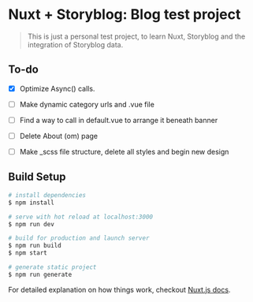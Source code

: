 # Nuxt + Storyblog: Blog test project

> This is just a personal test project, to learn Nuxt, Storyblog and the integration of Storyblog data.

## To-do
- [x] Optimize Async() calls.
- [ ] Make dynamic category urls and .vue file
- [ ] Find a way to call <TheHeader /> in default.vue to arrange it beneath banner
- [ ] Delete About (om) page 
- [ ] Make _scss file structure, delete all styles and begin new design


## Build Setup

``` bash
# install dependencies
$ npm install

# serve with hot reload at localhost:3000
$ npm run dev

# build for production and launch server
$ npm run build
$ npm start

# generate static project
$ npm run generate
```

For detailed explanation on how things work, checkout [Nuxt.js docs](https://nuxtjs.org).
